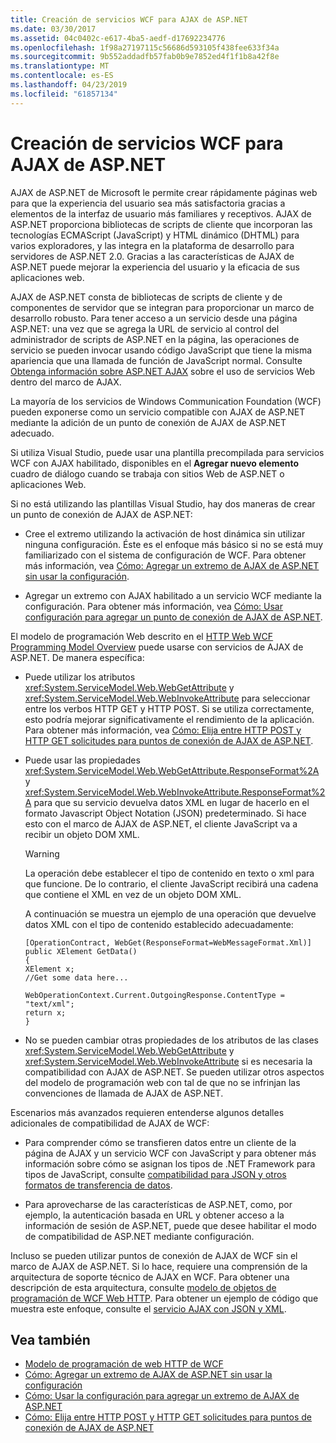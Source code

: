 ```yaml
---
title: Creación de servicios WCF para AJAX de ASP.NET
ms.date: 03/30/2017
ms.assetid: 04c0402c-e617-4ba5-aedf-d17692234776
ms.openlocfilehash: 1f98a27197115c56686d593105f438fee633f34a
ms.sourcegitcommit: 9b552addadfb57fab0b9e7852ed4f1f1b8a42f8e
ms.translationtype: MT
ms.contentlocale: es-ES
ms.lasthandoff: 04/23/2019
ms.locfileid: "61857134"
---
```

# <a name="creating-wcf-services-for-aspnet-ajax"></a>Creación de servicios WCF para AJAX de ASP.NET
AJAX de ASP.NET de Microsoft le permite crear rápidamente páginas web para que la experiencia del usuario sea más satisfactoria gracias a elementos de la interfaz de usuario más familiares y receptivos. AJAX de ASP.NET proporciona bibliotecas de scripts de cliente que incorporan las tecnologías ECMAScript (JavaScript) y HTML dinámico (DHTML) para varios exploradores, y las integra en la plataforma de desarrollo para servidores de ASP.NET 2.0. Gracias a las características de AJAX de ASP.NET puede mejorar la experiencia del usuario y la eficacia de sus aplicaciones web.  
  
 AJAX de ASP.NET consta de bibliotecas de scripts de cliente y de componentes de servidor que se integran para proporcionar un marco de desarrollo robusto. Para tener acceso a un servicio desde una página ASP.NET: una vez que se agrega la URL de servicio al control del administrador de scripts de ASP.NET en la página, las operaciones de servicio se pueden invocar usando código JavaScript que tiene la misma apariencia que una llamada de función de JavaScript normal. Consulte [Obtenga información sobre ASP.NET AJAX](https://go.microsoft.com/fwlink/?LinkId=186475) sobre el uso de servicios Web dentro del marco de AJAX.  
  
 La mayoría de los servicios de Windows Communication Foundation (WCF) pueden exponerse como un servicio compatible con AJAX de ASP.NET mediante la adición de un punto de conexión de AJAX de ASP.NET adecuado.  
  
 Si utiliza Visual Studio, puede usar una plantilla precompilada para servicios WCF con AJAX habilitado, disponibles en el **Agregar nuevo elemento** cuadro de diálogo cuando se trabaja con sitios Web de ASP.NET o aplicaciones Web.  
  
 Si no está utilizando las plantillas Visual Studio, hay dos maneras de crear un punto de conexión de AJAX de ASP.NET:  
  
-   Cree el extremo utilizando la activación de host dinámica sin utilizar ninguna configuración. Éste es el enfoque más básico si no se está muy familiarizado con el sistema de configuración de WCF. Para obtener más información, vea [Cómo: Agregar un extremo de AJAX de ASP.NET sin usar la configuración](../../../../docs/framework/wcf/feature-details/how-to-add-an-aspnet-ajax-endpoint-without-using-configuration.md).  
  
-   Agregar un extremo con AJAX habilitado a un servicio WCF mediante la configuración. Para obtener más información, vea [Cómo: Usar configuración para agregar un punto de conexión de AJAX de ASP.NET](../../../../docs/framework/wcf/feature-details/how-to-use-configuration-to-add-an-aspnet-ajax-endpoint.md).  
  
 El modelo de programación Web descrito en el [HTTP Web WCF Programming Model Overview](../../../../docs/framework/wcf/feature-details/wcf-web-http-programming-model-overview.md) puede usarse con servicios de AJAX de ASP.NET. De manera específica:  
  
-   Puede utilizar los atributos <xref:System.ServiceModel.Web.WebGetAttribute> y <xref:System.ServiceModel.Web.WebInvokeAttribute> para seleccionar entre los verbos HTTP GET y HTTP POST. Si se utiliza correctamente, esto podría mejorar significativamente el rendimiento de la aplicación. Para obtener más información, vea [Cómo: Elija entre HTTP POST y HTTP GET solicitudes para puntos de conexión de AJAX de ASP.NET](../../../../docs/framework/wcf/feature-details/http-post-and-http-get-requests-for-aspnet-ajax-endpoints.md).  
  
-   Puede usar las propiedades <xref:System.ServiceModel.Web.WebGetAttribute.ResponseFormat%2A> y <xref:System.ServiceModel.Web.WebInvokeAttribute.ResponseFormat%2A> para que su servicio devuelva datos XML en lugar de hacerlo en el formato Javascript Object Notation (JSON) predeterminado. Si hace esto con el marco de AJAX de ASP.NET, el cliente JavaScript va a recibir un objeto DOM XML.  
  
    > [!WARNING]
    >  La operación debe establecer el tipo de contenido en texto o xml para que funcione. De lo contrario, el cliente JavaScript recibirá una cadena que contiene el XML en vez de un objeto DOM XML.  
  
     A continuación se muestra un ejemplo de una operación que devuelve datos XML con el tipo de contenido establecido adecuadamente:  
  
    ```  
    [OperationContract, WebGet(ResponseFormat=WebMessageFormat.Xml)]  
    public XElement GetData()  
    {  
    XElement x;  
    //Get some data here...  
  
    WebOperationContext.Current.OutgoingResponse.ContentType = "text/xml";      
    return x;  
    }  
    ```  
  
-   No se pueden cambiar otras propiedades de los atributos de las clases <xref:System.ServiceModel.Web.WebGetAttribute> y <xref:System.ServiceModel.Web.WebInvokeAttribute> si es necesaria la compatibilidad con AJAX de ASP.NET. Se pueden utilizar otros aspectos del modelo de programación web con tal de que no se infrinjan las convenciones de llamada de AJAX de ASP.NET.  
  
 Escenarios más avanzados requieren entenderse algunos detalles adicionales de compatibilidad de AJAX de WCF:  
  
-   Para comprender cómo se transfieren datos entre un cliente de la página de AJAX y un servicio WCF con JavaScript y para obtener más información sobre cómo se asignan los tipos de .NET Framework para tipos de JavaScript, consulte [compatibilidad para JSON y otros formatos de transferencia de datos](../../../../docs/framework/wcf/feature-details/support-for-json-and-other-data-transfer-formats.md).  
  
-   Para aprovecharse de las características de ASP.NET, como, por ejemplo, la autenticación basada en URL y obtener acceso a la información de sesión de ASP.NET, puede que desee habilitar el modo de compatibilidad de ASP.NET mediante configuración.  
  
 Incluso se pueden utilizar puntos de conexión de AJAX de WCF sin el marco de AJAX de ASP.NET. Si lo hace, requiere una comprensión de la arquitectura de soporte técnico de AJAX en WCF. Para obtener una descripción de esta arquitectura, consulte [modelo de objetos de programación de WCF Web HTTP](../../../../docs/framework/wcf/feature-details/wcf-web-http-programming-object-model.md). Para obtener un ejemplo de código que muestra este enfoque, consulte el [servicio AJAX con JSON y XML](../../../../docs/framework/wcf/samples/ajax-service-with-json-and-xml-sample.md).  
  
## <a name="see-also"></a>Vea también

- [Modelo de programación de web HTTP de WCF](../../../../docs/framework/wcf/feature-details/wcf-web-http-programming-model.md)
- [Cómo: Agregar un extremo de AJAX de ASP.NET sin usar la configuración](../../../../docs/framework/wcf/feature-details/how-to-add-an-aspnet-ajax-endpoint-without-using-configuration.md)
- [Cómo: Usar la configuración para agregar un extremo de AJAX de ASP.NET](../../../../docs/framework/wcf/feature-details/how-to-use-configuration-to-add-an-aspnet-ajax-endpoint.md)
- [Cómo: Elija entre HTTP POST y HTTP GET solicitudes para puntos de conexión de AJAX de ASP.NET](../../../../docs/framework/wcf/feature-details/http-post-and-http-get-requests-for-aspnet-ajax-endpoints.md)
